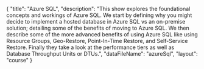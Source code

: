{
	"title": "Azure SQL",
	"description": "This show explores the foundational concepts and workings of Azure SQL. We start by defining why you might decide to implement a hosted database in Azure SQL vs an on-premise solution; detailing some of the benefits of moving to Azure SQL. We then describe some of the more advanced benefits of using Azure SQL like using Resource Groups, Geo-Restore, Point-In-Time Restore, and Self-Service Restore. Finally they take a look at the performance tiers as well as Database Throughput Units or DTUs.",
	"dataFileName": "azureSql",
	"layout": "course"
}